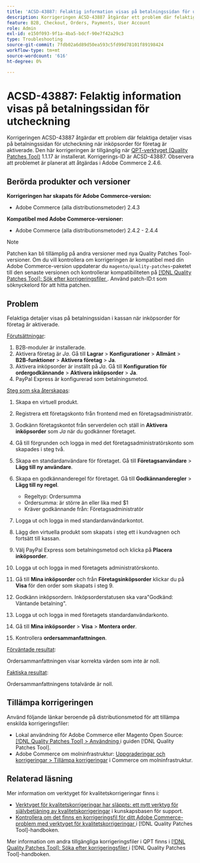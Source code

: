 ```yaml
---
title: 'ACSD-43887: Felaktig information visas på betalningssidan för utcheckning'
description: Korrigeringen ACSD-43887 åtgärdar ett problem där felaktiga detaljer visas på betalningssidan för utcheckning när inköpsorder för företag är aktiverade. Den här korrigeringen är tillgänglig när [QPT-verktyget (Quality Patches Tool)](https://experienceleague.adobe.com/en/docs/commerce-operations/tools/quality-patches-tool/quality-patches-tool-to-self-serve-quality-patches) 1.1.17 är installerat. Korrigerings-ID är ACSD-43887. Observera att problemet är planerat att åtgärdas i Adobe Commerce 2.4.6.
feature: B2B, Checkout, Orders, Payments, User Account
role: Admin
exl-id: e150f093-9f1a-4ba5-bdcf-90e7f42a29c3
type: Troubleshooting
source-git-commit: 7fdb02a6d89d50ea593c5fd99d78101f89198424
workflow-type: tm+mt
source-wordcount: '616'
ht-degree: 0%

---
```


# ACSD-43887: Felaktig information visas på betalningssidan för utcheckning

Korrigeringen ACSD-43887 åtgärdar ett problem där felaktiga detaljer visas på betalningssidan för utcheckning när inköpsorder för företag är aktiverade. Den här korrigeringen är tillgänglig när [QPT-verktyget (Quality Patches Tool)](https://experienceleague.adobe.com/en/docs/commerce-operations/tools/quality-patches-tool/quality-patches-tool-to-self-serve-quality-patches) 1.1.17 är installerat. Korrigerings-ID är ACSD-43887. Observera att problemet är planerat att åtgärdas i Adobe Commerce 2.4.6.

## Berörda produkter och versioner

**Korrigeringen har skapats för Adobe Commerce-version:**

* Adobe Commerce (alla distributionsmetoder) 2.4.3

**Kompatibel med Adobe Commerce-versioner:**

* Adobe Commerce (alla distributionsmetoder) 2.4.2 - 2.4.4

>[!NOTE]
>
>Patchen kan bli tillämplig på andra versioner med nya Quality Patches Tool-versioner. Om du vill kontrollera om korrigeringen är kompatibel med din Adobe Commerce-version uppdaterar du `magento/quality-patches`-paketet till den senaste versionen och kontrollerar kompatibiliteten på [[!DNL Quality Patches Tool]: Sök efter korrigeringsfiler ](https://experienceleague.adobe.com/en/docs/commerce-operations/tools/quality-patches-tool/quality-patches-tool-to-self-serve-quality-patches). Använd patch-ID:t som söknyckelord för att hitta patchen.

## Problem

Felaktiga detaljer visas på betalningssidan i kassan när inköpsorder för företag är aktiverade.

<u>Förutsättningar</u>:

1. B2B-moduler är installerade.
1. Aktivera företag är _Ja_. Gå till **Lagrar** > **Konfigurationer** > **Allmänt** > **B2B-funktioner** > **Aktivera företag** > **Ja**.
1. Aktivera inköpsorder är inställt på _Ja_. Gå till **Konfiguration för ordergodkännande** > **Aktivera inköpsorder** > **Ja**.
1. PayPal Express är konfigurerad som betalningsmetod.

<u>Steg som ska återskapas</u>:

1. Skapa en virtuell produkt.
1. Registrera ett företagskonto från frontend med en företagsadministratör.
1. Godkänn företagskontot från serverdelen och ställ in **Aktivera inköpsorder** som _Ja_ när du godkänner företaget.
1. Gå till förgrunden och logga in med det företagsadministratörskonto som skapades i steg två.
1. Skapa en standardanvändare för företaget. Gå till **Företagsanvändare** > **Lägg till ny användare**.
1. Skapa en godkännanderegel för företaget. Gå till **Godkännanderegler** > **Lägg till ny regel**.

   * Regeltyp: Ordersumma
   * Ordersumma: är större än eller lika med $1
   * Kräver godkännande från: Företagsadministratör

1. Logga ut och logga in med standardanvändarkontot.
1. Lägg den virtuella produkt som skapats i steg ett i kundvagnen och fortsätt till kassan.
1. Välj PayPal Express som betalningsmetod och klicka på **Placera inköpsorder**.
1. Logga ut och logga in med företagets administratörskonto.
1. Gå till **Mina inköpsorder** och från **Företagsinköpsorder** klickar du på **Visa** för den order som skapats i steg 9.
1. Godkänn inköpsordern. Inköpsorderstatusen ska vara&quot;Godkänd: Väntande betalning&quot;.
1. Logga ut och logga in med företagets standardanvändarkonto.
1. Gå till **Mina inköpsorder** > **Visa** > **Montera order**.
1. Kontrollera **ordersammanfattningen**.

<u>Förväntade resultat</u>:

Ordersammanfattningen visar korrekta värden som inte är noll.

<u>Faktiska resultat</u>:

Ordersammanfattningens totalvärde är noll.

## Tillämpa korrigeringen

Använd följande länkar beroende på distributionsmetod för att tillämpa enskilda korrigeringsfiler:

* Lokal användning för Adobe Commerce eller Magento Open Source: [[!DNL Quality Patches Tool] > Användning ](/help/tools/quality-patches-tool/usage.md) i guiden [!DNL Quality Patches Tool].
* Adobe Commerce om molninfrastruktur: [Uppgraderingar och korrigeringar > Tillämpa korrigeringar](https://experienceleague.adobe.com/docs/commerce-cloud-service/user-guide/develop/upgrade/apply-patches.html) i Commerce om molninfrastruktur.

## Relaterad läsning

Mer information om verktyget för kvalitetskorrigeringar finns i:

* [Verktyget för kvalitetskorrigeringar har släppts: ett nytt verktyg för självbetjäning av kvalitetskorrigeringar](https://experienceleague.adobe.com/en/docs/commerce-operations/tools/quality-patches-tool/quality-patches-tool-to-self-serve-quality-patches) i kunskapsbasen för support.
* [Kontrollera om det finns en korrigeringsfil för ditt Adobe Commerce-problem med verktyget för kvalitetskorrigeringar ](/help/tools/quality-patches-tool/patches-available-in-qpt/check-patch-for-magento-issue-with-magento-quality-patches.md) i [!DNL Quality Patches Tool]-handboken.

Mer information om andra tillgängliga korrigeringsfiler i QPT finns i [[!DNL Quality Patches Tool]: Söka efter korrigeringsfiler ](https://experienceleague.adobe.com/tools/commerce-quality-patches/index.html) i [!DNL Quality Patches Tool]-handboken.

